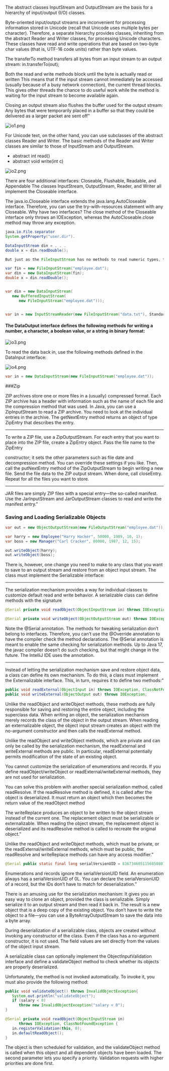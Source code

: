 The abstract classes InputStream and OutputStream are the basis for a hierarchy of input/output (I/O) classes.


Byte-oriented input/output streams are inconvenient for processing information stored in Unicode (recall that Unicode uses multiple bytes per character). Therefore, a separate hierarchy provides classes, inheriting from the abstract Reader and Writer classes, for processing Unicode characters. These classes have read and write operations that are based on two-byte char values (that is, UTF-16 code units) rather than byte values.

The transferTo method transfers all bytes from an input stream to an output stream: in.transferTo(out);

Both the read and write methods block until the byte is actually read or written
This means that if the input stream cannot immediately be accessed (usually because of a busy network connection),
the current thread blocks. This gives other threads the chance to do useful work while the method is waiting for the 
input stream to become available again.

Closing an output stream also flushes the buffer used for the output stream: Any bytes that were temporarily placed in a buffer so that they could be delivered as a larger packet are sent off”


![io1.png](./assets/io1.png)

For Unicode text, on the other hand, you can use subclasses of the abstract classes Reader and Writer. The basic methods of the Reader and Writer classes are similar to those of InputStream and OutputStream.

- abstract int read()
- abstract void write(int c)

![io2.png](./assets/io2.png)

There are four additional interfaces: Closeable, Flushable, Readable, and Appendable
The classes InputStream, OutputStream, Reader, and Writer all implement the Closeable interface.

The java.io.Closeable interface extends the java.lang.AutoCloseable interface. Therefore, you can use the try-with-resources 
statement with any Closeable. Why have two interfaces? The close method of the Closeable interface only throws an IOException,
whereas the AutoCloseable.close method may throw any exception.

```java
java.io.File.separator
System.getProperty("user.dir").

DataInputStream din = . . .
double x = din.readDouble();

But just as the FileInputStream has no methods to read numeric types, the DataInputStream has no method to get data from a file.

var fin = new FileInputStream("employee.dat");
var din = new DataInputStream(fin);
double x = din.readDouble();


var din = new DataInputStream(
   new BufferedInputStream(
      new FileInputStream("employee.dat")));


var in = new InputStreamReader(new FileInputStream("data.txt"), StandardCharsets.UTF_8);
```


#### The DataOutput interface defines the following methods for writing a number, a character, a boolean value, or a string in binary format:

![io3.png](./assets/io3.png)

To read the data back in, use the following methods defined in the DataInput interface:

![io4.png](./assets/io4.png)


```java
var in = new DataInputStream(new FileInputStream("employee.dat"));
```


###Zip

ZIP archives store one or more files in a (usually) compressed format. Each ZIP archive has a header with information 
such as the name of each file and the compression method that was used. In Java, you can use a ZipInputStream to read a 
ZIP archive. You need to look at the individual entries in the archive. The getNextEntry method returns an object of type ZipEntry that describes the entry. 

---- 

To write a ZIP file, use a ZipOutputStream. For each entry that you want to place into the ZIP file, create a ZipEntry object. Pass the file name to the ZipEntry

constructor; it sets the other parameters such as file date and decompression method. You can override these settings if you like. Then, call the putNextEntry method of the ZipOutputStream to begin writing a new file. Send the file data to the ZIP output stream. When done, call closeEntry. Repeat for all the files you want to store.

----

JAR files are simply ZIP files with a special entry—the so-called manifest. Use the JarInputStream and JarOutputStream classes to read and write the manifest entry.”

### Saving and Loading Serializable Objects

```java
var out = new ObjectOutputStream(new FileOutputStream("employee.dat"));

var harry = new Employee("Harry Hacker", 50000, 1989, 10, 1);
var boss = new Manager("Carl Cracker", 80000, 1987, 12, 15);

out.writeObject(harry);
out.writeObject(boss);


```

There is, however, one change you need to make to any class that you want to save to an output stream and restore from 
an object input stream. The class must implement the Serializable interface:


---

The serialization mechanism provides a way for individual classes to customize default read and write behavior. A serializable class can define methods with the signature

```java
@Serial private void readObject(ObjectInputStream in) throws IOException, ClassNotFoundException;

@Serial private void writeObject(ObjectOutputStream out) throws IOException;

```

Note the @Serial annotation. The methods for tweaking serialization don’t belong to interfaces. Therefore, you can’t use
the @Override annotation to have the compiler check the method declarations. The @Serial annotation is meant to enable 
the same checking for serialization methods. Up to Java 17, the javac compiler doesn’t do such checking, but that might 
change in the future. The IntelliJ IDE uses the annotation.

---
Instead of letting the serialization mechanism save and restore object data, a class can define its own mechanism. To do this, a class must implement the Externalizable interface. This, in turn, requires it to define two methods:”


```java
public void readExternal(ObjectInput in) throws IOException, ClassNotFoundException;
public void writeExternal(ObjectOutput out) throws IOException;
```

Unlike the readObject and writeObject methods, these methods are fully responsible for saving and restoring the entire object, including the superclass data. When writing an object, the serialization mechanism merely records the class of the object in the output stream. When reading an externalizable object, the object input stream creates an object with the no-argument constructor and then calls the readExternal method.

Unlike the readObject and writeObject methods, which are private and can only be called by the serialization mechanism, the readExternal and writeExternal methods are public. In particular, readExternal potentially permits modification of the state of an existing object.

You cannot customize the serialization of enumerations and records. If you define readObject/writeObject or readExternal/writeExternal methods, they are not used for serialization.


You can solve this problem with another special serialization method, called readResolve. If the readResolve method is 
defined, it is called after the object is deserialized. It must return an object which then becomes the return value of the readObject method

The writeReplace produces an object to be written to the object stream instead of the current one. The replacement object 
must be serializable or externalizable. When reading the object stream, the replacement object is deserialized and its readResolve method is called to recreate the original object.”


Unlike the readObject and writeObject methods, which must be private, or the readExternal/writeExternal methods, which 
must be public, the readResolve and writeReplace methods can have any access modifier.”

```java
@Serial public static final long serialVersionUID = 8367346051156850807L;
```

Enumerations and records ignore the serialVersionUID field. An enumeration always has a serialVersionUID of 0L. You can declare the serialVersionUID of a record, but the IDs don’t have to match for deserialization.”


There is an amusing use for the serialization mechanism: It gives you an easy way to clone an object, provided the class is serializable. Simply serialize it to an output stream and then read it back in. The result is a new object that is a deep copy of the existing object. You don’t have to write the object to a file—you can use a ByteArrayOutputStream to save the data into a byte array.

During deserialization of a serializable class, objects are created without invoking any constructor of the class. Even if the class has a no-argument constructor, it is not used. The field values are set directly from the values of the object input stream.


A serializable class can optionally implement the ObjectInputValidation interface and define a validateObject method to check whether its objects are properly deserialized.

Unfortunately, the method is not invoked automatically. To invoke it, you must also provide the following method:

```java
public void validateObject() throws InvalidObjectException{
   System.out.println("validateObject");
   if (salary < 0)
      throw new InvalidObjectException("salary < 0");
}

@Serial private void readObject(ObjectInputStream in)
      throws IOException, ClassNotFoundException {
   in.registerValidation(this, 0);
   in.defaultReadObject();
}
```

The object is then scheduled for validation, and the validateObject method is called when this object and all dependent objects have been loaded. The second parameter lets you specify a priority. Validation requests with higher priorities are done first.







































      




















